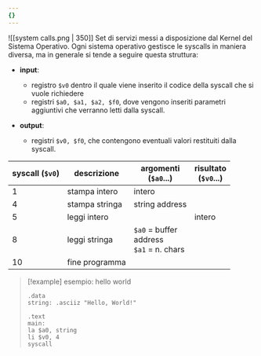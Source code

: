 ```yaml
---
{}
---
```

![[system calls.png | 350]]
Set di servizi messi a disposizione dal Kernel del Sistema Operativo.
Ogni sistema operativo gestisce le syscalls in maniera diversa, ma in generale si tende a seguire questa struttura:

- **input**:
	- registro `$v0` dentro il quale viene inserito il codice della syscall che si vuole richiedere
	- registri `$a0, $a1, $a2, $f0`, dove vengono inseriti parametri aggiuntivi che verranno letti dalla syscall.
 
- **output**:
	- registri `$v0, $f0`, che contengono eventuali valori restituiti dalla syscall.


| syscall (`$v0`) | descrizione    | argomenti <br>(`$a0`...)                      | risultato <br>(`$v0`...) |
| --------------- | -------------- | --------------------------------------------- | ------------------------ |
| 1               | stampa intero  | intero                                        |                          |
| 4               | stampa stringa | string address                                |                          |
| 5               | leggi intero   |                                               | intero                   |
| 8               | leggi stringa  | `$a0` = buffer<br>address<br>`$a1` = n. chars |                          |
| 10              | fine programma |                                               |                          |

>[!example] esempio: hello world
>```
>.data
>string: .asciiz "Hello, World!"
>
>.text
>main:
>la $a0, string
>li $v0, 4
>syscall
>```